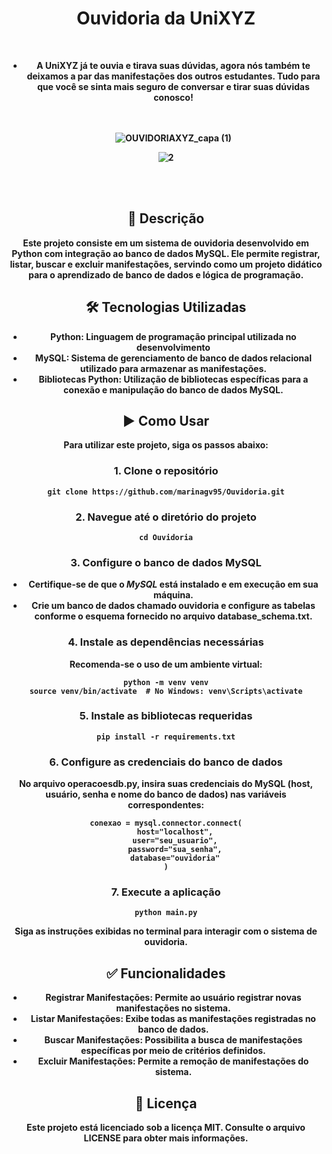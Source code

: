 <body>
    <center>
  <h1 align="center"> Ouvidoria da UniXYZ </h1>
  <br>
      <div align="center">
        </div>

<div align="center">
    <tr>
      <td>
        <ul>
          <li><b>A UniXYZ já te ouvia e tirava suas dúvidas, agora nós também te deixamos a par das manifestações dos outros estudantes. Tudo para que você se sinta mais seguro de conversar e tirar suas dúvidas conosco!</li>
     <br>
     <br>
              
![OUVIDORIAXYZ_capa (1)](https://github.com/user-attachments/assets/16191e18-f2a9-47fc-88b4-0dfc09752940)
       </ul>
      </td>
      <td>
      </td>
    </tr>
</div>

![2](https://github.com/user-attachments/assets/40acdb8c-2bd3-48cd-9518-dcd8a52b60fe)
       </ul>
      </td>
      <td>
      </td>
    </tr>
</div>
<br>
<br>
 <h2>📌 Descrição</h2>
    <p>Este projeto consiste em um sistema de ouvidoria desenvolvido em Python com integração ao banco de dados MySQL. Ele permite registrar, listar, buscar e excluir manifestações, servindo como um projeto didático para o aprendizado de banco de dados e lógica de programação.</p>

 <h2>🛠️ Tecnologias Utilizadas</h2>
 <ul>
 <li><strong>Python</strong>: Linguagem de programação principal utilizada no desenvolvimento</li>
        <li><strong>MySQL</strong>: Sistema de gerenciamento de banco de dados relacional utilizado para armazenar as manifestações.</li>
        <li><strong>Bibliotecas Python</strong>: Utilização de bibliotecas específicas para a conexão e manipulação do banco de dados MySQL.</li>
    </ul>
   <h2>▶️ Como Usar</h2>
    <p>Para utilizar este projeto, siga os passos abaixo:</p>

<h3>1. Clone o repositório</h3>
    <pre><code>git clone https://github.com/marinagv95/Ouvidoria.git</code></pre>

<h3>2. Navegue até o diretório do projeto</h3>
    <pre><code>cd Ouvidoria</code></pre>

<h3>3. Configure o banco de dados MySQL</h3>
    <ul>
        <li>Certifique-se de que o <em>MySQL</em> está instalado e em execução em sua máquina.</li>
        <li>Crie um banco de dados chamado ouvidoria e configure as tabelas conforme o esquema fornecido no arquivo database_schema.txt.</li>
    </ul>

<h3>4. Instale as dependências necessárias</h3>
    <p>Recomenda-se o uso de um ambiente virtual:</p>
    <pre><code>python -m venv venv
source venv/bin/activate  # No Windows: venv\Scripts\activate</code></pre>

 <h3>5. Instale as bibliotecas requeridas</h3>
    <pre><code>pip install -r requirements.txt</code></pre>

<h3>6. Configure as credenciais do banco de dados</h3>
    <p>No arquivo operacoesdb.py, insira suas credenciais do MySQL (host, usuário, senha e nome do banco de dados) nas variáveis correspondentes:</p>
    <pre><code>conexao = mysql.connector.connect(
    host="localhost",
    user="seu_usuario",
    password="sua_senha",
    database="ouvidoria"
)</code></pre>

<h3>7. Execute a aplicação</h3>
    <pre><code>python main.py</code></pre>
    <p>Siga as instruções exibidas no terminal para interagir com o sistema de ouvidoria.</p>

<h2>✅ Funcionalidades</h2>
    <ul>
        <li><strong>Registrar Manifestações</strong>: Permite ao usuário registrar novas manifestações no sistema.</li>
        <li><strong>Listar Manifestações</strong>: Exibe todas as manifestações registradas no banco de dados.</li>
        <li><strong>Buscar Manifestações</strong>: Possibilita a busca de manifestações específicas por meio de critérios definidos.</li>
        <li><strong>Excluir Manifestações</strong>: Permite a remoção de manifestações do sistema.</li>
    </ul>

<h2>📄 Licença</h2>
    <p>Este projeto está licenciado sob a licença MIT. Consulte o arquivo LICENSE para obter mais informações.</p>
</body>
</html>
<br>
<br>
<br>
<br>


